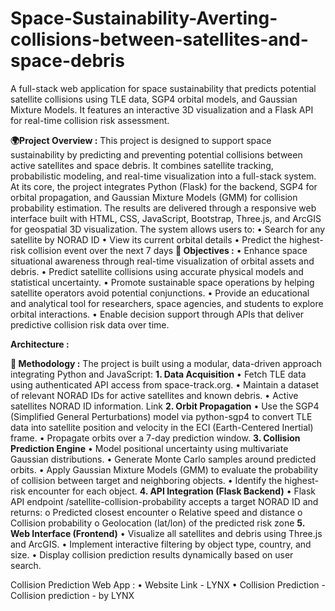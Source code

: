 # Space-Sustainability-Averting-collisions-between-satellites-and-space-debris
A full-stack web application for space sustainability that predicts potential satellite collisions using TLE data, SGP4 orbital models, and Gaussian Mixture Models. It features an interactive 3D visualization and a Flask API for real-time collision risk assessment.

**🌍Project Overview :**
This project is designed to support space sustainability by predicting and preventing potential collisions between active satellites and space debris. It combines satellite tracking, probabilistic modeling, and real-time visualization into a full-stack system.
At its core, the project integrates Python (Flask) for the backend, SGP4 for orbital propagation, and Gaussian Mixture Models (GMM) for collision probability estimation. The results are delivered through a responsive web interface built with HTML, CSS, JavaScript, Bootstrap, Three.js, and ArcGIS for geospatial 3D visualization.
The system allows users to:
•	Search for any satellite by NORAD ID
•	View its current orbital details
•	Predict the highest-risk collision event over the next 7 days
**🎯 Objectives :**
•	Enhance space situational awareness through real-time visualization of orbital assets and debris.
•	Predict satellite collisions using accurate physical models and statistical uncertainty.
•	Promote sustainable space operations by helping satellite operators avoid potential conjunctions.
•	Provide an educational and analytical tool for researchers, space agencies, and students to explore orbital interactions.
•	Enable decision support through APIs that deliver predictive collision risk data over time.


**Architecture :**

 

**🔬 Methodology :**
The project is built using a modular, data-driven approach integrating Python and JavaScript:
**1. Data Acquisition**
•	Fetch TLE data using authenticated API access from space-track.org.
•	Maintain a dataset of relevant NORAD IDs for active satellites and known debris.
•	Active satellites  NORAD ID information. Link
**2. Orbit Propagation**
•	Use the SGP4 (Simplified General Perturbations) model via python-sgp4 to convert TLE data into satellite position and velocity in the ECI (Earth-Centered Inertial) frame.
•	Propagate orbits over a 7-day prediction window.
**3. Collision Prediction Engine**
•	Model positional uncertainty using multivariate Gaussian distributions.
•	Generate Monte Carlo samples around predicted orbits.
•	Apply Gaussian Mixture Models (GMM) to evaluate the probability of collision between target and neighboring objects.
•	Identify the highest-risk encounter for each object.
**4. API Integration (Flask Backend)**
•	Flask API endpoint /satellite-collision-probability accepts a target NORAD ID and returns:
o	Predicted closest encounter
o	Relative speed and distance
o	Collision probability
o	Geolocation (lat/lon) of the predicted risk zone
**5. Web Interface (Frontend)**
•	Visualize all satellites and debris using Three.js and ArcGIS.
•	Implement interactive filtering by object type, country, and size.
•	Display collision prediction results dynamically based on user search.

Collision Prediction Web App :
•	Website Link - LYNX
•	Collision Prediction - Collision prediction - by LYNX

